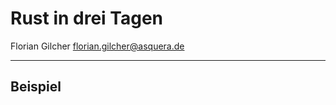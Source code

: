 # Rust in drei Tagen

Florian Gilcher <florian.gilcher@asquera.de>

---

## Beispiel

<pre><code data-source="https://gist.githubusercontent.com/chikoski/9d29be8f0f61b0b567e3/raw/a3d9cce23703f451f8f538816c1a0a7a1457680b/concat.rs" data-trim class="hljs rust"></code></pre>

##

